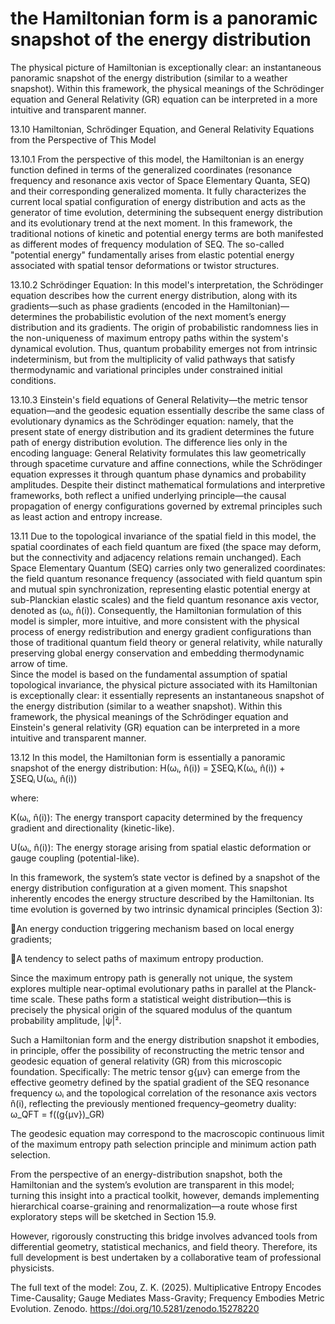 # the Hamiltonian form is a panoramic snapshot of the energy distribution

The physical picture of Hamiltonian is exceptionally clear:  an instantaneous panoramic snapshot of the energy distribution (similar to a weather snapshot). Within this framework, the physical meanings of the Schrödinger equation and General Relativity (GR) equation can be interpreted in a more intuitive and transparent manner.

13.10 Hamiltonian, Schrödinger Equation, and General Relativity Equations from the Perspective of This Model

13.10.1 From the perspective of this model, the Hamiltonian is an energy function defined in terms of the generalized coordinates (resonance frequency and resonance axis vector of Space Elementary Quanta, SEQ) and their corresponding generalized momenta. It fully characterizes the current local spatial configuration of energy distribution and acts as the generator of time evolution, determining the subsequent energy distribution and its evolutionary trend at the next moment. In this framework, the traditional notions of kinetic and potential energy terms are both manifested as different modes of frequency modulation of SEQ. The so-called "potential energy" fundamentally arises from elastic potential energy associated with spatial tensor deformations or twistor structures.

13.10.2 Schrödinger Equation: In this model's interpretation, the Schrödinger equation describes how the current energy distribution, along with its gradients—such as phase gradients (encoded in the Hamiltonian)—determines the probabilistic evolution of the next moment’s energy distribution and its gradients. The origin of probabilistic randomness lies in the non-uniqueness of maximum entropy paths within the system's dynamical evolution. Thus, quantum probability emerges not from intrinsic indeterminism, but from the multiplicity of valid pathways that satisfy thermodynamic and variational principles under constrained initial conditions.

13.10.3 Einstein's field equations of General Relativity—the metric tensor equation—and the geodesic equation essentially describe the same class of evolutionary dynamics as the Schrödinger equation: namely, that the present state of energy distribution and its gradient determines the future path of energy distribution evolution. The difference lies only in the encoding language: General Relativity formulates this law geometrically through spacetime curvature and affine connections, while the Schrödinger equation expresses it through quantum phase dynamics and probability amplitudes. Despite their distinct mathematical formulations and interpretive frameworks, both reflect a unified underlying principle—the causal propagation of energy configurations governed by extremal principles such as least action and entropy increase.

13.11 Due to the topological invariance of the spatial field in this model, the spatial coordinates of each field quantum are fixed (the space may deform, but the connectivity and adjacency relations remain unchanged). Each Space Elementary Quantum (SEQ) carries only two generalized coordinates: the field quantum resonance frequency (associated with field quantum spin and mutual spin synchronization, representing elastic potential energy at sub-Planckian elastic scales) and the field quantum resonance axis vector, denoted as (ωᵢ, n̂(i)). Consequently, the Hamiltonian formulation of this model is simpler, more intuitive, and more consistent with the physical process of energy redistribution and energy gradient configurations than those of traditional quantum field theory or general relativity, while naturally preserving global energy conservation and embedding thermodynamic arrow of time.         
Since the model is based on the fundamental assumption of spatial topological invariance, the physical picture associated with its Hamiltonian is exceptionally clear: it essentially represents an instantaneous snapshot of the energy distribution (similar to a weather snapshot). Within this framework, the physical meanings of the Schrödinger equation and Einstein's general relativity (GR) equation can be interpreted in a more intuitive and transparent manner.

13.12 In this model, the Hamiltonian form is essentially a panoramic snapshot of the energy distribution:
H(ωᵢ, n̂(i)) = ∑SEQᵢ K(ωᵢ, n̂(i)) + ∑SEQᵢ U(ωᵢ, n̂(i))

where:

K(ωᵢ, n̂(i)): The energy transport capacity determined by the frequency gradient and directionality (kinetic-like).

U(ωᵢ, n̂(i)): The energy storage arising from spatial elastic deformation or gauge coupling (potential-like).

In this framework, the system’s state vector is defined by a snapshot of the energy distribution configuration at a given moment. This snapshot inherently encodes the energy structure described by the Hamiltonian. Its time evolution is governed by two intrinsic dynamical principles (Section 3):

An energy conduction triggering mechanism based on local energy gradients;

A tendency to select paths of maximum entropy production.

Since the maximum entropy path is generally not unique, the system explores multiple near-optimal evolutionary paths in parallel at the Planck-time scale. These paths form a statistical weight distribution—this is precisely the physical origin of the squared modulus of the quantum probability amplitude, |ψ|².

Such a Hamiltonian form and the energy distribution snapshot it embodies, in principle, offer the possibility of reconstructing the metric tensor and geodesic equation of general relativity (GR) from this microscopic foundation. Specifically:
The metric tensor g{μν} can emerge from the effective geometry defined by the spatial gradient of the SEQ resonance frequency ωᵢ and the topological correlation of the resonance axis vectors n̂(i), reflecting the previously mentioned frequency–geometry duality:
ω_QFT = f((g{μν})_GR)

The geodesic equation may correspond to the macroscopic continuous limit of the maximum entropy path selection principle and minimum action path selection.

From the perspective of an energy-distribution snapshot, both the Hamiltonian and the system’s evolution are transparent in this model; turning this insight into a practical toolkit, however, demands implementing hierarchical coarse-graining and renormalization—a route whose first exploratory steps will be sketched in Section 15.9.

However, rigorously constructing this bridge involves advanced tools from differential geometry, statistical mechanics, and field theory. Therefore, its full development is best undertaken by a collaborative team of professional physicists.

The full text of the model: Zou, Z. K. (2025). Multiplicative Entropy Encodes Time-Causality; Gauge Mediates Mass-Gravity; Frequency Embodies Metric Evolution. Zenodo. https://doi.org/10.5281/zenodo.15278220
